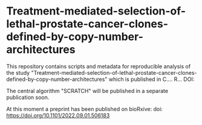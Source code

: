 # Treatment-mediated-selection-of-lethal-prostate-cancer-clones-defined-by-copy-number-architectures
This repository contains scripts and metadata for reproducible analysis of the study "Treatment-mediated-selection-of-lethal-prostate-cancer-clones-defined-by-copy-number-architectures" which is published in C.... R... DOI:

The central algorithm "SCRATCH" will be published in a separate publication soon.

At this moment a preprint has been published on bioRxive: doi: https://doi.org/10.1101/2022.09.01.506183

